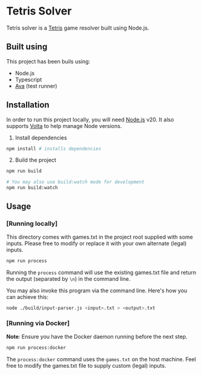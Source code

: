 
# Tetris Solver

Tetris solver is a [Tetris](https://en.wikipedia.org/wiki/Tetris) game resolver built using Node.js.

## Built using

This project has been buils using:

- Node.js
- Typescript
- [Ava](https://github.com/avajs/ava) (test runner)

## Installation

In order to run this project locally, you will need [Node.js](https://nodejs.org/en) v20. It also supports [Volta](https://volta.sh/) to help manage Node versions.

1. Install dependencies

```bash
npm install # installs dependencies
```

2. Build the project

```bash
npm run build

# You may also use build:watch mode for development
npm run build:watch
```

## Usage

### [Running locally]
This directory comes with games.txt in the project root supplied with some inputs. Please free to modify or replace it with your own alternate (legal) inputs.

```bash
npm run process
```

Running the `process` command will use the existing games.txt file and return the output (separated by `\n`) in the command line.

You may also invoke this program via the command line. Here's how you can achieve this:

```bash
node ./build/input-parser.js <input>.txt > <output>.txt
```

### [Running via Docker]

**Note**: Ensure you have the Docker daemon running before the next step.

```bash
npm run process:docker
```

The `process:docker` command uses the `games.txt` on the host machine. Feel free to modify the games.txt file to supply custom (legal) inputs.
